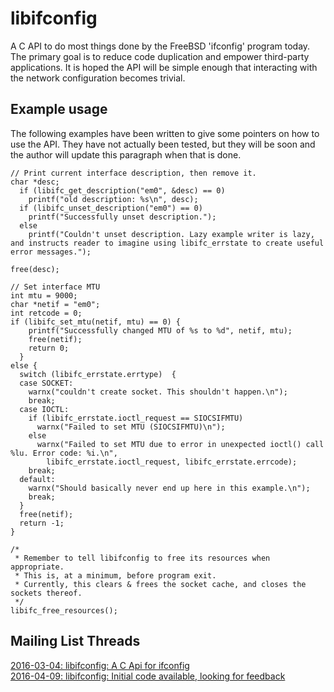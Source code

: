 # libifconfig
A C API to do most things done by the FreeBSD 'ifconfig' program today. The primary goal is to reduce code duplication and empower third-party applications. It is hoped the API will be simple enough that interacting with the network configuration becomes trivial.

## Example usage
The following examples have been written to give some pointers on how to use the API. They have not actually been tested, but they will be soon and the author will update this paragraph when that is done.

```
// Print current interface description, then remove it.
char *desc;
  if (libifc_get_description("em0", &desc) == 0)
    printf("old description: %s\n", desc);
  if (libifc_unset_description("em0") == 0)
    printf("Successfully unset description.");
  else
    printf("Couldn't unset description. Lazy example writer is lazy,
and instructs reader to imagine using libifc_errstate to create useful
error messages.");

free(desc);
```

```
// Set interface MTU
int mtu = 9000;
char *netif = "em0";
int retcode = 0;
if (libifc_set_mtu(netif, mtu) == 0) {
    printf("Successfully changed MTU of %s to %d", netif, mtu);
    free(netif);
    return 0;
  }
else {
  switch (libifc_errstate.errtype)  {
  case SOCKET:
    warnx("couldn't create socket. This shouldn't happen.\n");
    break;
  case IOCTL:
    if (libifc_errstate.ioctl_request == SIOCSIFMTU) 
      warnx("Failed to set MTU (SIOCSIFMTU)\n");
    else
      warnx("Failed to set MTU due to error in unexpected ioctl() call %lu. Error code: %i.\n", 
        libifc_errstate.ioctl_request, libifc_errstate.errcode);
    break;
  default:
    warnx("Should basically never end up here in this example.\n");
    break;
  }
  free(netif);
  return -1;
}
```

```
/*  
 * Remember to tell libifconfig to free its resources when appropriate.
 * This is, at a minimum, before program exit.
 * Currently, this clears & frees the socket cache, and closes the sockets thereof.
 */
libifc_free_resources();
```

## Mailing List Threads
[2016-03-04: libifconfig: A C Api for ifconfig](https://lists.freebsd.org/pipermail/freebsd-net/2016-March/044837.html)  
[2016-04-09: libifconfig: Initial code available, looking for feedback](https://lists.freebsd.org/pipermail/freebsd-net/2016-April/045022.html)

